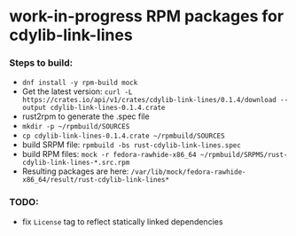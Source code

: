 # work-in-progress RPM packages for cdylib-link-lines

### Steps to build:

- `dnf install -y rpm-build mock`
- Get the latest version:
  `curl -L https://crates.io/api/v1/crates/cdylib-link-lines/0.1.4/download --output cdylib-link-lines-0.1.4.crate`
- rust2rpm to generate the .spec file
- `mkdir -p ~/rpmbuild/SOURCES`
- `cp cdylib-link-lines-0.1.4.crate ~/rpmbuild/SOURCES`
- build SRPM file: `rpmbuild -bs rust-cdylib-link-lines.spec`
- build RPM files: `mock -r fedora-rawhide-x86_64 ~/rpmbuild/SRPMS/rust-cdylib-link-lines-*.src.rpm`
- Resulting packages are here: `/var/lib/mock/fedora-rawhide-x86_64/result/rust-cdylib-link-lines*`

### TODO:

- fix `License` tag to reflect statically linked dependencies
